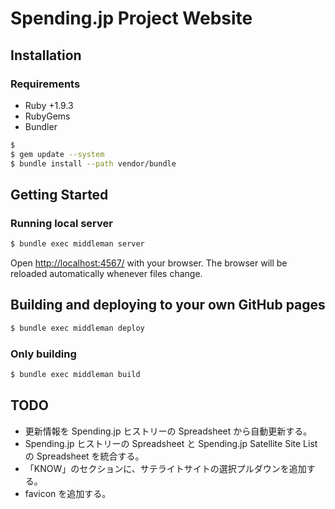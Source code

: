 # Spending.jp Project Website

## Installation

### Requirements

* Ruby +1.9.3
* RubyGems
* Bundler

```bash
$ 
$ gem update --system
$ bundle install --path vendor/bundle
```

## Getting Started

### Running local server

```bash
$ bundle exec middleman server
```

Open [http://localhost:4567/](http://localhost:4567/) with your browser. The browser will be reloaded automatically whenever files change.

## Building and deploying to your own GitHub pages

```bash
$ bundle exec middleman deploy
```

### Only building

```bash
$ bundle exec middleman build
```


## TODO

* 更新情報を Spending.jp ヒストリーの Spreadsheet から自動更新する。
* Spending.jp ヒストリーの Spreadsheet と Spending.jp Satellite Site List の Spreadsheet を統合する。
* 「KNOW」のセクションに、サテライトサイトの選択プルダウンを追加する。
* favicon を追加する。